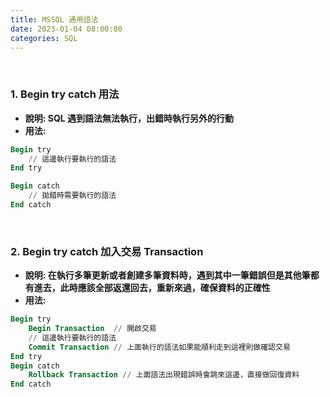 ```yaml
---
title: MSSQL 通用語法
date: 2023-01-04 08:00:00
categories: SQL
---
```


<br>

### **1. Begin try catch 用法**

- **說明: SQL 遇到語法無法執行，出錯時執行另外的行動**
- **用法:**
```SQL
Begin try
	// 這邊執行要執行的語法
End try

Begin catch
	// 拋錯時需要執行的語法
End catch
```

<br>

### **2. Begin try catch 加入交易 Transaction**
- **說明: 在執行多筆更新或者創建多筆資料時，遇到其中一筆錯誤但是其他筆都有進去，此時應該全部返還回去，重新來過，確保資料的正確性**
- **用法:**
```SQL
Begin try
	Begin Transaction  // 開啟交易
	// 這邊執行要執行的語法
	Commit Transaction // 上面執行的語法如果能順利走到這裡則做確認交易
End try
Begin catch
	Rollback Transaction // 上面語法出現錯誤時會跳來這邊，直接做回復資料
End catch
```
